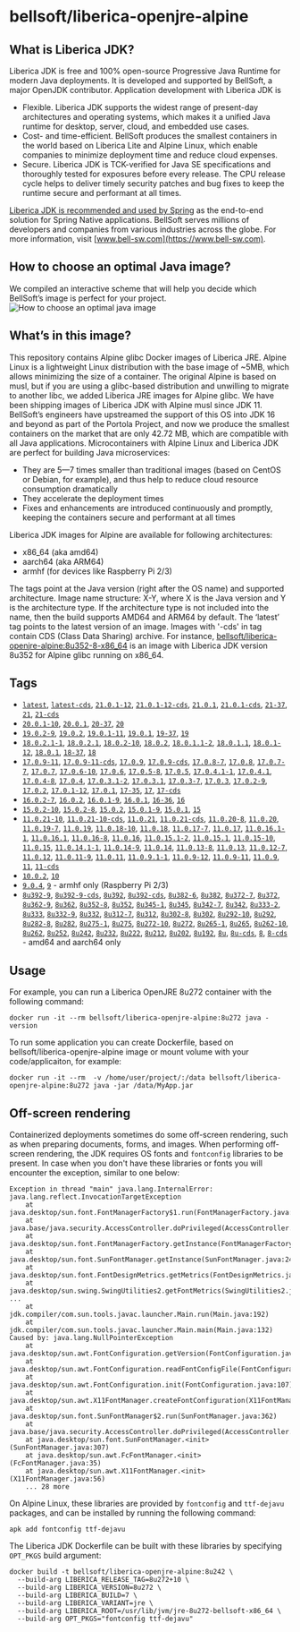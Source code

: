 # bellsoft/liberica-openjre-alpine

## What is Liberica JDK?

Liberica JDK is free and 100% open-source Progressive Java Runtime for modern Java deployments. It is developed and supported by BellSoft, a major OpenJDK contributor. Application development with Liberica JDK is

*  Flexible. Liberica JDK supports the widest range of present-day architectures and operating systems, which makes it a unified Java runtime for desktop, server, cloud, and embedded use cases.
* Cost- and time-efficient. BellSoft produces the smallest containers in the world based on Liberica Lite and Alpine Linux, which enable companies to minimize deployment time and reduce cloud expenses.
* Secure. Liberica JDK is TCK-verified for Java SE specifications and thoroughly tested for exposures before every release. The CPU release cycle helps to deliver timely security patches and bug fixes to keep the runtime secure and performant at all times.

[Liberica JDK is recommended and used by Spring](https://spring.io/quickstart) as the end-to-end solution for Spring Native applications.
BellSoft serves millions of developers and companies from various industries across the globe. For more information, visit [www.bell-sw.com](https://www.bell-sw.com).
## How to choose an optimal Java image?

We compiled an interactive scheme that will help you decide which BellSoft’s image is perfect for your project.
![How to choose an optimal java image](https://download.bell-sw.com/static/images/how-to-choose-optimal-java-image.jpg)


## What’s in this image?

This repository contains Alpine glibc Docker images of Liberica JRE. Alpine Linux is a lightweight Linux distribution with the base image of ~5MB, which allows minimizing the size of a container. The original Alpine is based on musl, but if you are using a glibc-based distribution and unwilling to migrate to another libc, we added Liberica JRE images for Alpine glibc.
We have been shipping images of Liberica JDK with Alpine musl since JDK 11. BellSoft’s engineers have upstreamed the support of this OS into JDK 16 and beyond as part of the Portola Project, and now we produce the smallest containers on the market that are only 42.72 MB, which are compatible with all Java applications.
Microcontainers with Alpine Linux and Liberica JDK are perfect for building Java microservices:

* They are 5—7 times smaller than traditional images (based on CentOS or Debian, for example), and thus help to reduce cloud resource consumption dramatically
* They accelerate the deployment times
* Fixes and enhancements are introduced continuously and promptly, keeping the containers secure and performant at all times

Liberica JDK images for Alpine are available for following architectures:

* x86_64 (aka amd64)
* aarch64 (aka ARM64)
* armhf (for devices like Raspberry Pi 2/3)

The tags point at the Java version (right after the OS name) and supported architecture.
Image name structure:
X-Y, where X is the Java version and Y is the architecture type. If the architecture type is not included into the name, then the build supports AMD64 and ARM64 by default.
The ‘latest’ tag points to the latest version of an image. Images with '-cds' in tag contain CDS (Class Data Sharing) archive.
For instance, [bellsoft/liberica-openjre-alpine:8u352-8-x86_64](https://hub.docker.com/layers/bellsoft/liberica-openjre-alpine/8u352-8-x86_64/images/sha256-f336b969c632f3707538f93c0c8a99e7c9fb37aca5cf03de56d13a8bf6dea32e?context=explore) is an image with Liberica JDK version 8u352 for Alpine glibc running on x86_64.

## Tags

* [`latest`](https://github.com/bell-sw/Liberica/blob/master/docker/repos/liberica-openjre-alpine/21/Dockerfile),
[`latest-cds`](https://github.com/bell-sw/Liberica/blob/master/docker/repos/liberica-openjre-alpine/21/Dockerfile),
[`21.0.1-12`](https://github.com/bell-sw/Liberica/blob/master/docker/repos/liberica-openjre-alpine/21/Dockerfile),
[`21.0.1-12-cds`](https://github.com/bell-sw/Liberica/blob/master/docker/repos/liberica-openjre-alpine/21/Dockerfile),
[`21.0.1`](https://github.com/bell-sw/Liberica/blob/master/docker/repos/liberica-openjre-alpine/21/Dockerfile),
[`21.0.1-cds`](https://github.com/bell-sw/Liberica/blob/master/docker/repos/liberica-openjre-alpine/21/Dockerfile),
[`21-37`](https://github.com/bell-sw/Liberica/blob/master/docker/repos/liberica-openjre-alpine/21/Dockerfile),
[`21`](https://github.com/bell-sw/Liberica/blob/master/docker/repos/liberica-openjre-alpine/21/Dockerfile),
[`21-cds`](https://github.com/bell-sw/Liberica/blob/master/docker/repos/liberica-openjre-alpine/21/Dockerfile)
* [`20.0.1-10`](https://github.com/bell-sw/Liberica/blob/master/docker/repos/liberica-openjre-alpine/old/20/Dockerfile),
[`20.0.1`](https://github.com/bell-sw/Liberica/blob/master/docker/repos/liberica-openjre-alpine/old/20/Dockerfile),
[`20-37`](https://github.com/bell-sw/Liberica/blob/master/docker/repos/liberica-openjre-alpine/old/20/Dockerfile),
[`20`](https://github.com/bell-sw/Liberica/blob/master/docker/repos/liberica-openjre-alpine/old/20/Dockerfile)
* [`19.0.2-9`](https://github.com/bell-sw/Liberica/blob/master/docker/repos/liberica-openjre-alpine/old/19/Dockerfile),
[`19.0.2`](https://github.com/bell-sw/Liberica/blob/master/docker/repos/liberica-openjre-alpine/old/19/Dockerfile),
[`19.0.1-11`](https://github.com/bell-sw/Liberica/blob/master/docker/repos/liberica-openjre-alpine/old/19/Dockerfile),
[`19.0.1`](https://github.com/bell-sw/Liberica/blob/master/docker/repos/liberica-openjre-alpine/old/19/Dockerfile),
[`19-37`](https://github.com/bell-sw/Liberica/blob/master/docker/repos/liberica-openjre-alpine/old/19/Dockerfile),
[`19`](https://github.com/bell-sw/Liberica/blob/master/docker/repos/liberica-openjre-alpine/old/19/Dockerfile)
* [`18.0.2.1-1`](https://github.com/bell-sw/Liberica/blob/master/docker/repos/liberica-openjre-alpine/18/Dockerfile),
[`18.0.2.1`](https://github.com/bell-sw/Liberica/blob/master/docker/repos/liberica-openjre-alpine/18/Dockerfile),
[`18.0.2-10`](https://github.com/bell-sw/Liberica/blob/master/docker/repos/liberica-openjre-alpine/18/Dockerfile),
[`18.0.2`](https://github.com/bell-sw/Liberica/blob/master/docker/repos/liberica-openjre-alpine/18/Dockerfile),
[`18.0.1.1-2`](https://github.com/bell-sw/Liberica/blob/master/docker/repos/liberica-openjre-alpine/18/Dockerfile),
[`18.0.1.1`](https://github.com/bell-sw/Liberica/blob/master/docker/repos/liberica-openjre-alpine/18/Dockerfile),
[`18.0.1-12`](https://github.com/bell-sw/Liberica/blob/master/docker/repos/liberica-openjre-alpine/18/Dockerfile),
[`18.0.1`](https://github.com/bell-sw/Liberica/blob/master/docker/repos/liberica-openjre-alpine/18/Dockerfile),
[`18-37`](https://github.com/bell-sw/Liberica/blob/master/docker/repos/liberica-openjre-alpine/18/Dockerfile),
[`18`](https://github.com/bell-sw/Liberica/blob/master/docker/repos/liberica-openjre-alpine/18/Dockerfile)
* [`17.0.9-11`](https://github.com/bell-sw/Liberica/blob/master/docker/repos/liberica-openjre-alpine/17/Dockerfile),
[`17.0.9-11-cds`](https://github.com/bell-sw/Liberica/blob/master/docker/repos/liberica-openjre-alpine/17/Dockerfile),
[`17.0.9`](https://github.com/bell-sw/Liberica/blob/master/docker/repos/liberica-openjre-alpine/17/Dockerfile),
[`17.0.9-cds`](https://github.com/bell-sw/Liberica/blob/master/docker/repos/liberica-openjre-alpine/17/Dockerfile),
[`17.0.8-7`](https://github.com/bell-sw/Liberica/blob/master/docker/repos/liberica-openjre-alpine/17/Dockerfile),
[`17.0.8`](https://github.com/bell-sw/Liberica/blob/master/docker/repos/liberica-openjre-alpine/17/Dockerfile),
[`17.0.7-7`](https://github.com/bell-sw/Liberica/blob/master/docker/repos/liberica-openjre-alpine/17/Dockerfile),
[`17.0.7`](https://github.com/bell-sw/Liberica/blob/master/docker/repos/liberica-openjre-alpine/17/Dockerfile),
[`17.0.6-10`](https://github.com/bell-sw/Liberica/blob/master/docker/repos/liberica-openjre-alpine/17/Dockerfile),
[`17.0.6`](https://github.com/bell-sw/Liberica/blob/master/docker/repos/liberica-openjre-alpine/17/Dockerfile),
[`17.0.5-8`](https://github.com/bell-sw/Liberica/blob/master/docker/repos/liberica-openjre-alpine/17/Dockerfile),
[`17.0.5`](https://github.com/bell-sw/Liberica/blob/master/docker/repos/liberica-openjre-alpine/17/Dockerfile),
[`17.0.4.1-1`](https://github.com/bell-sw/Liberica/blob/master/docker/repos/liberica-openjre-alpine/17/Dockerfile),
[`17.0.4.1`](https://github.com/bell-sw/Liberica/blob/master/docker/repos/liberica-openjre-alpine/17/Dockerfile),
[`17.0.4-8`](https://github.com/bell-sw/Liberica/blob/master/docker/repos/liberica-openjre-alpine/17/Dockerfile),
[`17.0.4`](https://github.com/bell-sw/Liberica/blob/master/docker/repos/liberica-openjre-alpine/17/Dockerfile),
[`17.0.3.1-2`](https://github.com/bell-sw/Liberica/blob/master/docker/repos/liberica-openjre-alpine/17/Dockerfile),
[`17.0.3.1`](https://github.com/bell-sw/Liberica/blob/master/docker/repos/liberica-openjre-alpine/17/Dockerfile),
[`17.0.3-7`](https://github.com/bell-sw/Liberica/blob/master/docker/repos/liberica-openjre-alpine/17/Dockerfile),
[`17.0.3`](https://github.com/bell-sw/Liberica/blob/master/docker/repos/liberica-openjre-alpine/17/Dockerfile),
[`17.0.2-9`](https://github.com/bell-sw/Liberica/blob/master/docker/repos/liberica-openjre-alpine/17/Dockerfile),
[`17.0.2`](https://github.com/bell-sw/Liberica/blob/master/docker/repos/liberica-openjre-alpine/17/Dockerfile),
[`17.0.1-12`](https://github.com/bell-sw/Liberica/blob/master/docker/repos/liberica-openjre-alpine/17/Dockerfile),
[`17.0.1`](https://github.com/bell-sw/Liberica/blob/master/docker/repos/liberica-openjre-alpine/17/Dockerfile),
[`17-35`](https://github.com/bell-sw/Liberica/blob/master/docker/repos/liberica-openjre-alpine/17/Dockerfile),
[`17`](https://github.com/bell-sw/Liberica/blob/master/docker/repos/liberica-openjre-alpine/17/Dockerfile),
[`17-cds`](https://github.com/bell-sw/Liberica/blob/master/docker/repos/liberica-openjre-alpine/17/Dockerfile)
* [`16.0.2-7`](https://github.com/bell-sw/Liberica/blob/master/docker/repos/liberica-openjre-alpine/16/Dockerfile),
[`16.0.2`](https://github.com/bell-sw/Liberica/blob/master/docker/repos/liberica-openjre-alpine/16/Dockerfile),
[`16.0.1-9`](https://github.com/bell-sw/Liberica/blob/master/docker/repos/liberica-openjre-alpine/16/Dockerfile),
[`16.0.1`](https://github.com/bell-sw/Liberica/blob/master/docker/repos/liberica-openjre-alpine/16/Dockerfile),
[`16-36`](https://github.com/bell-sw/Liberica/blob/master/docker/repos/liberica-openjre-alpine/16/Dockerfile),
[`16`](https://github.com/bell-sw/Liberica/blob/master/docker/repos/liberica-openjre-alpine/16/Dockerfile)
* [`15.0.2-10`](https://github.com/bell-sw/Liberica/blob/master/docker/repos/liberica-openjre-alpine/15/Dockerfile),
[`15.0.2-8`](https://github.com/bell-sw/Liberica/blob/master/docker/repos/liberica-openjre-alpine/15/Dockerfile),
[`15.0.2`](https://github.com/bell-sw/Liberica/blob/master/docker/repos/liberica-openjre-alpine/15/Dockerfile),
[`15.0.1-9`](https://github.com/bell-sw/Liberica/blob/master/docker/repos/liberica-openjre-alpine/15/Dockerfile),
[`15.0.1`](https://github.com/bell-sw/Liberica/blob/master/docker/repos/liberica-openjre-alpine/15/Dockerfile),
[`15`](https://github.com/bell-sw/Liberica/blob/master/docker/repos/liberica-openjre-alpine/15/Dockerfile)
* [`11.0.21-10`](https://github.com/bell-sw/Liberica/blob/master/docker/repos/liberica-openjre-alpine/11/Dockerfile),
[`11.0.21-10-cds`](https://github.com/bell-sw/Liberica/blob/master/docker/repos/liberica-openjre-alpine/11/Dockerfile),
[`11.0.21`](https://github.com/bell-sw/Liberica/blob/master/docker/repos/liberica-openjre-alpine/11/Dockerfile),
[`11.0.21-cds`](https://github.com/bell-sw/Liberica/blob/master/docker/repos/liberica-openjre-alpine/11/Dockerfile),
[`11.0.20-8`](https://github.com/bell-sw/Liberica/blob/master/docker/repos/liberica-openjre-alpine/11/Dockerfile),
[`11.0.20`](https://github.com/bell-sw/Liberica/blob/master/docker/repos/liberica-openjre-alpine/11/Dockerfile),
[`11.0.19-7`](https://github.com/bell-sw/Liberica/blob/master/docker/repos/liberica-openjre-alpine/11/Dockerfile),
[`11.0.19`](https://github.com/bell-sw/Liberica/blob/master/docker/repos/liberica-openjre-alpine/11/Dockerfile),
[`11.0.18-10`](https://github.com/bell-sw/Liberica/blob/master/docker/repos/liberica-openjre-alpine/11/Dockerfile),
[`11.0.18`](https://github.com/bell-sw/Liberica/blob/master/docker/repos/liberica-openjre-alpine/11/Dockerfile),
[`11.0.17-7`](https://github.com/bell-sw/Liberica/blob/master/docker/repos/liberica-openjre-alpine/11/Dockerfile),
[`11.0.17`](https://github.com/bell-sw/Liberica/blob/master/docker/repos/liberica-openjre-alpine/11/Dockerfile),
[`11.0.16.1-1`](https://github.com/bell-sw/Liberica/blob/master/docker/repos/liberica-openjre-alpine/11/Dockerfile),
[`11.0.16.1`](https://github.com/bell-sw/Liberica/blob/master/docker/repos/liberica-openjre-alpine/11/Dockerfile),
[`11.0.16-8`](https://github.com/bell-sw/Liberica/blob/master/docker/repos/liberica-openjre-alpine/11/Dockerfile),
[`11.0.16`](https://github.com/bell-sw/Liberica/blob/master/docker/repos/liberica-openjre-alpine/11/Dockerfile),
[`11.0.15.1-2`](https://github.com/bell-sw/Liberica/blob/master/docker/repos/liberica-openjre-alpine/11/Dockerfile),
[`11.0.15.1`](https://github.com/bell-sw/Liberica/blob/master/docker/repos/liberica-openjre-alpine/11/Dockerfile),
[`11.0.15-10`](https://github.com/bell-sw/Liberica/blob/master/docker/repos/liberica-openjre-alpine/11/Dockerfile),
[`11.0.15`](https://github.com/bell-sw/Liberica/blob/master/docker/repos/liberica-openjre-alpine/11/Dockerfile),
[`11.0.14.1-1`](https://github.com/bell-sw/Liberica/blob/master/docker/repos/liberica-openjre-alpine/11/Dockerfile),
[`11.0.14-9`](https://github.com/bell-sw/Liberica/blob/master/docker/repos/liberica-openjre-alpine/11/Dockerfile),
[`11.0.14`](https://github.com/bell-sw/Liberica/blob/master/docker/repos/liberica-openjre-alpine/11/Dockerfile),
[`11.0.13-8`](https://github.com/bell-sw/Liberica/blob/master/docker/repos/liberica-openjre-alpine/11/Dockerfile),
[`11.0.13`](https://github.com/bell-sw/Liberica/blob/master/docker/repos/liberica-openjre-alpine/11/Dockerfile),
[`11.0.12-7`](https://github.com/bell-sw/Liberica/blob/master/docker/repos/liberica-openjre-alpine/11/Dockerfile),
[`11.0.12`](https://github.com/bell-sw/Liberica/blob/master/docker/repos/liberica-openjre-alpine/11/Dockerfile),
[`11.0.11-9`](https://github.com/bell-sw/Liberica/blob/master/docker/repos/liberica-openjre-alpine/11/Dockerfile),
[`11.0.11`](https://github.com/bell-sw/Liberica/blob/master/docker/repos/liberica-openjre-alpine/11/Dockerfile),
[`11.0.9.1-1`](https://github.com/bell-sw/Liberica/blob/master/docker/repos/liberica-openjre-alpine/11/Dockerfile),
[`11.0.9-12`](https://github.com/bell-sw/Liberica/blob/master/docker/repos/liberica-openjre-alpine/11/Dockerfile),
[`11.0.9-11`](https://github.com/bell-sw/Liberica/blob/master/docker/repos/liberica-openjre-alpine/11/Dockerfile),
[`11.0.9`](https://github.com/bell-sw/Liberica/blob/master/docker/repos/liberica-openjre-alpine/11/Dockerfile),
[`11`](https://github.com/bell-sw/Liberica/blob/master/docker/repos/liberica-openjre-alpine/11/Dockerfile),
[`11-cds`](https://github.com/bell-sw/Liberica/blob/master/docker/repos/liberica-openjre-alpine/11/Dockerfile)
* [`10.0.2`](https://github.com/bell-sw/Liberica/blob/master/docker/repos/liberica-openjre-alpine/old/10.0.2/Dockerfile),
[`10`](https://github.com/bell-sw/Liberica/blob/master/docker/repos/liberica-openjre-alpine/old/10.0.2/Dockerfile)
* [`9.0.4`](https://github.com/bell-sw/Liberica/blob/master/docker/repos/liberica-openjre-alpine/old/9.0.4/Dockerfile),
[`9`](https://github.com/bell-sw/Liberica/blob/master/docker/repos/liberica-openjre-alpine/old/9.0.4/Dockerfile) - armhf only (Raspberry Pi 2/3)
* [`8u392-9`](https://github.com/bell-sw/Liberica/blob/master/docker/repos/liberica-openjre-alpine/8/Dockerfile),
[`8u392-9-cds`](https://github.com/bell-sw/Liberica/blob/master/docker/repos/liberica-openjre-alpine/8/Dockerfile),
[`8u392`](https://github.com/bell-sw/Liberica/blob/master/docker/repos/liberica-openjre-alpine/8/Dockerfile),
[`8u392-cds`](https://github.com/bell-sw/Liberica/blob/master/docker/repos/liberica-openjre-alpine/8/Dockerfile),
[`8u382-6`](https://github.com/bell-sw/Liberica/blob/master/docker/repos/liberica-openjre-alpine/8/Dockerfile),
[`8u382`](https://github.com/bell-sw/Liberica/blob/master/docker/repos/liberica-openjre-alpine/8/Dockerfile),
[`8u372-7`](https://github.com/bell-sw/Liberica/blob/master/docker/repos/liberica-openjre-alpine/8/Dockerfile),
[`8u372`](https://github.com/bell-sw/Liberica/blob/master/docker/repos/liberica-openjre-alpine/8/Dockerfile),
[`8u362-9`](https://github.com/bell-sw/Liberica/blob/master/docker/repos/liberica-openjre-alpine/8/Dockerfile),
[`8u362`](https://github.com/bell-sw/Liberica/blob/master/docker/repos/liberica-openjre-alpine/8/Dockerfile),
[`8u352-8`](https://github.com/bell-sw/Liberica/blob/master/docker/repos/liberica-openjre-alpine/8/Dockerfile),
[`8u352`](https://github.com/bell-sw/Liberica/blob/master/docker/repos/liberica-openjre-alpine/8/Dockerfile),
[`8u345-1`](https://github.com/bell-sw/Liberica/blob/master/docker/repos/liberica-openjre-alpine/8/Dockerfile),
[`8u345`](https://github.com/bell-sw/Liberica/blob/master/docker/repos/liberica-openjre-alpine/8/Dockerfile),
[`8u342-7`](https://github.com/bell-sw/Liberica/blob/master/docker/repos/liberica-openjre-alpine/8/Dockerfile),
[`8u342`](https://github.com/bell-sw/Liberica/blob/master/docker/repos/liberica-openjre-alpine/8/Dockerfile),
[`8u333-2`](https://github.com/bell-sw/Liberica/blob/master/docker/repos/liberica-openjre-alpine/8/Dockerfile),
[`8u333`](https://github.com/bell-sw/Liberica/blob/master/docker/repos/liberica-openjre-alpine/8/Dockerfile),
[`8u332-9`](https://github.com/bell-sw/Liberica/blob/master/docker/repos/liberica-openjre-alpine/8/Dockerfile),
[`8u332`](https://github.com/bell-sw/Liberica/blob/master/docker/repos/liberica-openjre-alpine/8/Dockerfile),
[`8u312-7`](https://github.com/bell-sw/Liberica/blob/master/docker/repos/liberica-openjre-alpine/8/Dockerfile),
[`8u312`](https://github.com/bell-sw/Liberica/blob/master/docker/repos/liberica-openjre-alpine/8/Dockerfile),
[`8u302-8`](https://github.com/bell-sw/Liberica/blob/master/docker/repos/liberica-openjre-alpine/8/Dockerfile),
[`8u302`](https://github.com/bell-sw/Liberica/blob/master/docker/repos/liberica-openjre-alpine/8/Dockerfile),
[`8u292-10`](https://github.com/bell-sw/Liberica/blob/master/docker/repos/liberica-openjre-alpine/8/Dockerfile),
[`8u292`](https://github.com/bell-sw/Liberica/blob/master/docker/repos/liberica-openjre-alpine/8/Dockerfile),
[`8u282-8`](https://github.com/bell-sw/Liberica/blob/master/docker/repos/liberica-openjre-alpine/8/Dockerfile),
[`8u282`](https://github.com/bell-sw/Liberica/blob/master/docker/repos/liberica-openjre-alpine/8/Dockerfile),
[`8u275-1`](https://github.com/bell-sw/Liberica/blob/master/docker/repos/liberica-openjre-alpine/8/Dockerfile),
[`8u275`](https://github.com/bell-sw/Liberica/blob/master/docker/repos/liberica-openjre-alpine/8/Dockerfile),
[`8u272-10`](https://github.com/bell-sw/Liberica/blob/master/docker/repos/liberica-openjre-alpine/8/Dockerfile),
[`8u272`](https://github.com/bell-sw/Liberica/blob/master/docker/repos/liberica-openjre-alpine/8/Dockerfile),
[`8u265-1`](https://github.com/bell-sw/Liberica/blob/master/docker/repos/liberica-openjre-alpine/8/Dockerfile),
[`8u265`](https://github.com/bell-sw/Liberica/blob/master/docker/repos/liberica-openjre-alpine/8/Dockerfile),
[`8u262-10`](https://github.com/bell-sw/Liberica/blob/master/docker/repos/liberica-openjre-alpine/8/Dockerfile),
[`8u262`](https://github.com/bell-sw/Liberica/blob/master/docker/repos/liberica-openjre-alpine/8/Dockerfile),
[`8u252`](https://github.com/bell-sw/Liberica/blob/master/docker/repos/liberica-openjre-alpine/8/Dockerfile),
[`8u242`](https://github.com/bell-sw/Liberica/blob/master/docker/repos/liberica-openjre-alpine/old/8u242/Dockerfile),
[`8u232`](https://github.com/bell-sw/Liberica/blob/master/docker/repos/liberica-openjre-alpine/old/8u232/Dockerfile),
[`8u222`](https://github.com/bell-sw/Liberica/blob/master/docker/repos/liberica-openjre-alpine/old/8u222/Dockerfile),
[`8u212`](https://github.com/bell-sw/Liberica/blob/master/docker/repos/liberica-openjre-alpine/old/8u212/Dockerfile),
[`8u202`](https://github.com/bell-sw/Liberica/blob/master/docker/repos/liberica-openjre-alpine/old/8u202/Dockerfile),
[`8u192`](https://github.com/bell-sw/Liberica/blob/master/docker/repos/liberica-openjre-alpine/old/8u192/Dockerfile),
[`8u`](https://github.com/bell-sw/Liberica/blob/master/docker/repos/liberica-openjre-alpine/8/Dockerfile),
[`8u-cds`](https://github.com/bell-sw/Liberica/blob/master/docker/repos/liberica-openjre-alpine/8/Dockerfile),
[`8`](https://github.com/bell-sw/Liberica/blob/master/docker/repos/liberica-openjre-alpine/8/Dockerfile),
[`8-cds`](https://github.com/bell-sw/Liberica/blob/master/docker/repos/liberica-openjre-alpine/8/Dockerfile) - amd64 and aarch64 only

## Usage

For example, you can run a Liberica OpenJRE 8u272 container with the following command:

 `docker run -it --rm bellsoft/liberica-openjre-alpine:8u272 java -version`

To run some application you can create Dockerfile, based on bellsoft/liberica-openjre-alpine image or mount volume with your code/applicaiton, for example:

 `docker run -it --rm  -v /home/user/project/:/data bellsoft/liberica-openjre-alpine:8u272 java -jar /data/MyApp.jar`

## Off-screen rendering

Containerized deployments sometimes do some off-screen rendering, such as when preparing documents, forms, and images. When performing off-screen rendering, the JDK requires OS fonts and `fontconfig` libraries to be present.
In case when you don't have these libraries or fonts you will encounter the exception, similar to one below:

```shell
Exception in thread "main" java.lang.InternalError: java.lang.reflect.InvocationTargetException
	at java.desktop/sun.font.FontManagerFactory$1.run(FontManagerFactory.java:86)
	at java.base/java.security.AccessController.doPrivileged(AccessController.java:312)
	at java.desktop/sun.font.FontManagerFactory.getInstance(FontManagerFactory.java:74)
	at java.desktop/sun.font.SunFontManager.getInstance(SunFontManager.java:247)
	at java.desktop/sun.font.FontDesignMetrics.getMetrics(FontDesignMetrics.java:261)
	at java.desktop/sun.swing.SwingUtilities2.getFontMetrics(SwingUtilities2.java:1243)
...
	at jdk.compiler/com.sun.tools.javac.launcher.Main.run(Main.java:192)
	at jdk.compiler/com.sun.tools.javac.launcher.Main.main(Main.java:132)
Caused by: java.lang.NullPointerException
	at java.desktop/sun.awt.FontConfiguration.getVersion(FontConfiguration.java:1262)
	at java.desktop/sun.awt.FontConfiguration.readFontConfigFile(FontConfiguration.java:225)
	at java.desktop/sun.awt.FontConfiguration.init(FontConfiguration.java:107)
	at java.desktop/sun.awt.X11FontManager.createFontConfiguration(X11FontManager.java:719)
	at java.desktop/sun.font.SunFontManager$2.run(SunFontManager.java:362)
	at java.base/java.security.AccessController.doPrivileged(AccessController.java:312)
	at java.desktop/sun.font.SunFontManager.<init>(SunFontManager.java:307)
	at java.desktop/sun.awt.FcFontManager.<init>(FcFontManager.java:35)
	at java.desktop/sun.awt.X11FontManager.<init>(X11FontManager.java:56)
	... 28 more
```

On Alpine Linux, these libraries are provided by `fontconfig` and `ttf-dejavu` packages, and can be installed by running the following command:

```apk add fontconfig ttf-dejavu```

The Liberica JDK Dockerfile can be built with these libraries by specifying `OPT_PKGS` build argument:

```shell
docker build -t bellsoft/liberica-openjre-alpine:8u242 \
  --build-arg LIBERICA_RELEASE_TAG=8u272+10 \
  --build-arg LIBERICA_VERSION=8u272 \
  --build-arg LIBERICA_BUILD=7 \
  --build-arg LIBERICA_VARIANT=jre \
  --build-arg LIBERICA_ROOT=/usr/lib/jvm/jre-8u272-bellsoft-x86_64 \
  --build-arg OPT_PKGS="fontconfig ttf-dejavu"
```
